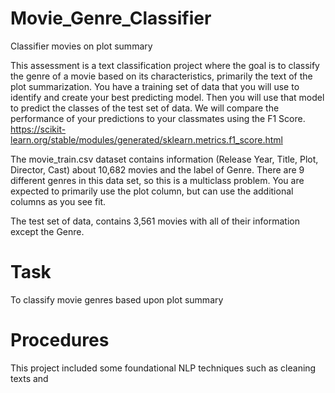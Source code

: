 # Movie_Genre_Classifier
Classifier movies on plot summary

This assessment is a text classification project where the goal is to classify the genre of a movie based on its characteristics, primarily the text of the plot summarization. You have a training set of data that you will use to identify and create your best predicting model. Then you will use that model to predict the classes of the test set of data. We will compare the performance of your predictions to your classmates using the F1 Score. https://scikit-learn.org/stable/modules/generated/sklearn.metrics.f1_score.html

The movie_train.csv dataset contains information (Release Year, Title, Plot, Director, Cast) about 10,682 movies and the label of Genre. There are 9 different genres in this data set, so this is a multiclass problem. You are expected to primarily use the plot column, but can use the additional columns as you see fit.

The test set of data, contains 3,561 movies with all of their information except the Genre.

# Task

To classify movie genres based upon plot summary

# Procedures

This project included some foundational NLP techniques such as cleaning texts and 
